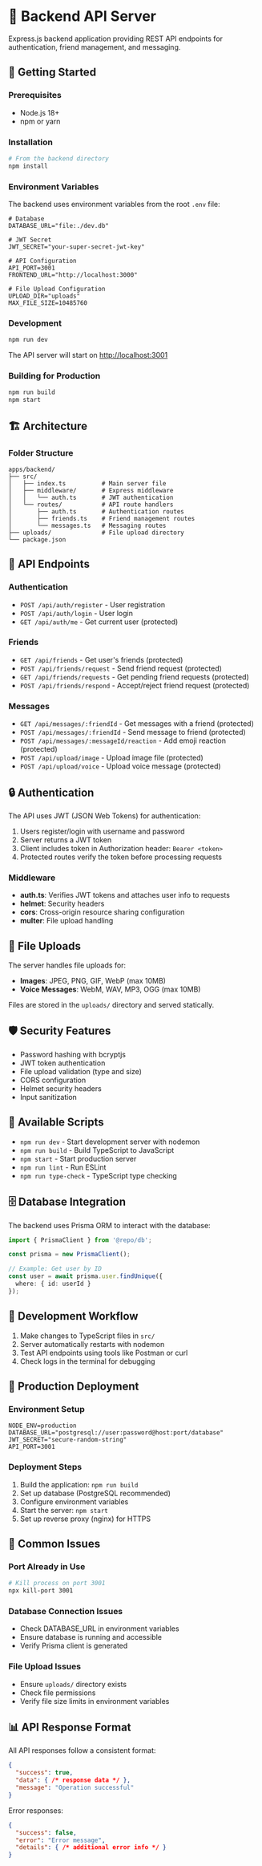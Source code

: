 # 🔧 Backend API Server

Express.js backend application providing REST API endpoints for authentication, friend management, and messaging.

## 🚀 Getting Started

### Prerequisites

- Node.js 18+
- npm or yarn

### Installation

```bash
# From the backend directory
npm install
```

### Environment Variables

The backend uses environment variables from the root `.env` file:

```env
# Database
DATABASE_URL="file:./dev.db"

# JWT Secret
JWT_SECRET="your-super-secret-jwt-key"

# API Configuration
API_PORT=3001
FRONTEND_URL="http://localhost:3000"

# File Upload Configuration
UPLOAD_DIR="uploads"
MAX_FILE_SIZE=10485760
```

### Development

```bash
npm run dev
```

The API server will start on <http://localhost:3001>

### Building for Production

```bash
npm run build
npm start
```

## 🏗️ Architecture

### Folder Structure

```text
apps/backend/
├── src/
│   ├── index.ts          # Main server file
│   ├── middleware/       # Express middleware
│   │   └── auth.ts       # JWT authentication
│   └── routes/           # API route handlers
│       ├── auth.ts       # Authentication routes
│       ├── friends.ts    # Friend management routes
│       └── messages.ts   # Messaging routes
├── uploads/              # File upload directory
└── package.json
```

## 📡 API Endpoints

### Authentication

- `POST /api/auth/register` - User registration
- `POST /api/auth/login` - User login
- `GET /api/auth/me` - Get current user (protected)

### Friends

- `GET /api/friends` - Get user's friends (protected)
- `POST /api/friends/request` - Send friend request (protected)
- `GET /api/friends/requests` - Get pending friend requests (protected)
- `POST /api/friends/respond` - Accept/reject friend request (protected)

### Messages

- `GET /api/messages/:friendId` - Get messages with a friend (protected)
- `POST /api/messages/:friendId` - Send message to friend (protected)
- `POST /api/messages/:messageId/reaction` - Add emoji reaction (protected)
- `POST /api/upload/image` - Upload image file (protected)
- `POST /api/upload/voice` - Upload voice message (protected)

## 🔒 Authentication

The API uses JWT (JSON Web Tokens) for authentication:

1. Users register/login with username and password
2. Server returns a JWT token
3. Client includes token in Authorization header: `Bearer <token>`
4. Protected routes verify the token before processing requests

### Middleware

- **auth.ts**: Verifies JWT tokens and attaches user info to requests
- **helmet**: Security headers
- **cors**: Cross-origin resource sharing configuration
- **multer**: File upload handling

## 📁 File Uploads

The server handles file uploads for:

- **Images**: JPEG, PNG, GIF, WebP (max 10MB)
- **Voice Messages**: WebM, WAV, MP3, OGG (max 10MB)

Files are stored in the `uploads/` directory and served statically.

## 🛡️ Security Features

- Password hashing with bcryptjs
- JWT token authentication
- File upload validation (type and size)
- CORS configuration
- Helmet security headers
- Input sanitization

## 🔧 Available Scripts

- `npm run dev` - Start development server with nodemon
- `npm run build` - Build TypeScript to JavaScript
- `npm start` - Start production server
- `npm run lint` - Run ESLint
- `npm run type-check` - TypeScript type checking

## 🗄️ Database Integration

The backend uses Prisma ORM to interact with the database:

```typescript
import { PrismaClient } from '@repo/db';

const prisma = new PrismaClient();

// Example: Get user by ID
const user = await prisma.user.findUnique({
  where: { id: userId }
});
```

## 🔄 Development Workflow

1. Make changes to TypeScript files in `src/`
2. Server automatically restarts with nodemon
3. Test API endpoints using tools like Postman or curl
4. Check logs in the terminal for debugging

## 🚀 Production Deployment

### Environment Setup

```env
NODE_ENV=production
DATABASE_URL="postgresql://user:password@host:port/database"
JWT_SECRET="secure-random-string"
API_PORT=3001
```

### Deployment Steps

1. Build the application: `npm run build`
2. Set up database (PostgreSQL recommended)
3. Configure environment variables
4. Start the server: `npm start`
5. Set up reverse proxy (nginx) for HTTPS

## 🐛 Common Issues

### Port Already in Use

```bash
# Kill process on port 3001
npx kill-port 3001
```

### Database Connection Issues

- Check DATABASE_URL in environment variables
- Ensure database is running and accessible
- Verify Prisma client is generated

### File Upload Issues

- Ensure `uploads/` directory exists
- Check file permissions
- Verify file size limits in environment variables

## 📊 API Response Format

All API responses follow a consistent format:

```json
{
  "success": true,
  "data": { /* response data */ },
  "message": "Operation successful"
}
```

Error responses:

```json
{
  "success": false,
  "error": "Error message",
  "details": { /* additional error info */ }
}
```